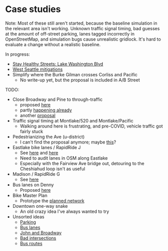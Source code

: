# Case studies

Note: Most of these still aren't started, because the baseline simulation in the
relevant area isn't working. Unknown traffic signal timing, bad guesses at the
amount of off-street parking, lanes tagged incorrectly in OpenStreetMap, and
simulation bugs cause unrealistic gridlock. It's hard to evaluate a change
without a realistic baseline.

In progress:

- [Stay Healthy Streets: Lake Washington Blvd](lake_wash.md)
- [West Seattle mitigations](west_seattle.md)
- Simplify where the Burke Gilman crosses Corliss and Pacific
  - No write-up yet, but the proposal is included in A/B Street

TODO:

- Close Broadway and Pine to through-traffic
  - proposed
    [here](https://old.reddit.com/r/SeattleWA/comments/gr4dsi/its_time_for_mayor_durkan_to_bring_stay_healthy/)
  - partly [happening already](https://www.openstreetmap.org/way/814244753)
  - another
    [proposal](https://twitter.com/pushtheneedle/status/1270757771802103809/photo/1)
- Traffic signal timing at Montlake/520 and Montlake/Pacific
  - Walking around here is frustrating, and pre-COVID, vehicle traffic got
    fairly stuck
- Pedestrianizing the Ave (u-district)
  - I can't find the proposal anymore; maybe
    [this](http://www.udistrictmobility.com/)?
- Eastlake bike lanes / RapidRide J
  - See
    [here](https://www.seattle.gov/transportation/projects-and-programs/programs/bike-program/protected-bike-lanes/eastlake-avenue-protected-bike-lanes)
    and
    [here](http://www.seattle.gov/transportation/projects-and-programs/programs/transit-program/transit-plus-multimodal-corridor-program/rapidride-roosevelt)
  - Need to audit lanes in OSM along Eastlake
  - Especially with the Fairview Ave bridge out, detouring to the Cheshiahud
    loop isn't as useful
- Madison / RapidRide G
  - See
    [here](http://www.seattle.gov/transportation/projects-and-programs/programs/transit-program/transit-plus-multimodal-corridor-program/madison-street-bus-rapid-transit)
- Bus lanes on Denny
  - Proposed
    [here](https://twitter.com/transitrunner/status/1175068582142599168)
- Bike Master Plan
  - Prototype the
    [planned network](https://www.seattle.gov/transportation/document-library/citywide-plans/modal-plans/bicycle-master-plan)
- Downtown one-way snake
  - An old crazy idea I've always wanted to try
- Unsorted ideas
  - [Parking](https://www.reddit.com/r/SeattleWA/comments/cr1r1l/why_the_fuck_does_the_right_lane_convert_to/)
  - [Bus lanes](https://seattletransitblog.com/2018/10/05/seven-places-to-add-bus-lanes-now/)
  - [John and Broadway](https://old.reddit.com/r/SeattleWA/comments/83h4ri/the_intersection_at_john_and_broadway_desperately/)
  - [Bad intersections](https://old.reddit.com/r/Seattle/comments/4z3ewl/what_are_seattles_worst_intersections/)
  - [Bus routes](https://old.reddit.com/r/SeattleWA/comments/5rvss5/what_changes_would_you_make_to_seattles_bus/)
